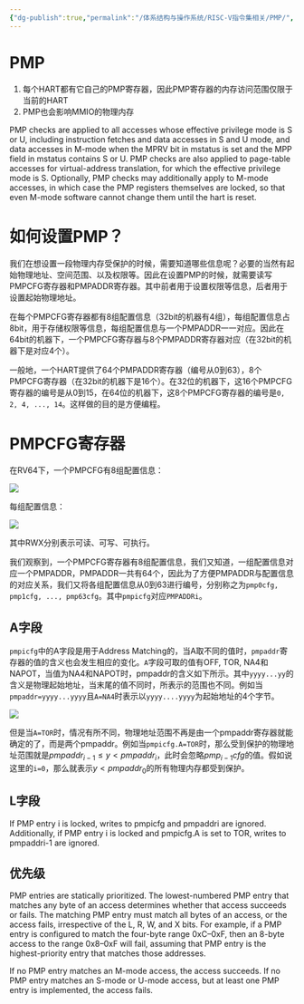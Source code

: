 ```yaml
---
{"dg-publish":true,"permalink":"/体系结构与操作系统/RISC-V指令集相关/PMP/","dgPassFrontmatter":true}
---
```



# PMP

1. 每个HART都有它自己的PMP寄存器，因此PMP寄存器的内存访问范围仅限于当前的HART
1. PMP也会影响MMIO的物理内存

PMP checks are applied to all accesses whose effective privilege mode is S or U, including instruction fetches and data accesses in S and U mode, and data accesses in M-mode when the MPRV bit in mstatus is set and the MPP field in mstatus contains S or U. PMP checks are also applied to page-table accesses for virtual-address translation, for which the effective privilege mode is S. Optionally, PMP checks may additionally apply to M-mode accesses, in which case the PMP registers themselves are locked, so that even M-mode software cannot change them until the hart is reset.

# 如何设置PMP？

我们在想设置一段物理内存受保护的时候，需要知道哪些信息呢？必要的当然有起始物理地址、空间范围、以及权限等。因此在设置PMP的时候，就需要读写PMPCFG寄存器和PMPADDR寄存器。其中前者用于设置权限等信息，后者用于设置起始物理地址。

在每个PMPCFG寄存器都有8组配置信息（32bit的机器有4组），每组配置信息占8bit，用于存储权限等信息，每组配置信息与一个PMPADDR一一对应。因此在64bit的机器下，一个PMPCFG寄存器与8个PMPADDR寄存器对应（在32bit的机器下是对应4个）。

一般地，一个HART提供了64个PMPADDR寄存器（编号从0到63），8个PMPCFG寄存器（在32bit的机器下是16个）。在32位的机器下，这16个PMPCFG寄存器的编号是从0到15，在64位的机器下，这8个PMPCFG寄存器的编号是`0, 2, 4, ..., 14`。这样做的目的是方便编程。

# PMPCFG寄存器

在RV64下，一个PMPCFG有8组配置信息：

![](https://cdn.jsdelivr.net/gh/wangzhankun/img-repo/QhyZbFGV8o4nDyxY2sTctOfmnqh.png)

每组配置信息：

![](https://cdn.jsdelivr.net/gh/wangzhankun/img-repo/KWy6bU8A8oqwojx69HPc9qfmnyd.png)

其中RWX分别表示可读、可写、可执行。

我们观察到，一个PMPCFG寄存器有8组配置信息，我们又知道，一组配置信息对应一个PMPADDR，PMPADDR一共有64个，因此为了方便PMPADDR与配置信息的对应关系，我们又将各组配置信息从0到63进行编号，分别称之为`pmp0cfg, pmp1cfg, ..., pmp63cfg`。其中`pmpicfg`对应`PMPADDRi`。

## A字段

`pmpicfg`中的A字段是用于Address Matching的，当A取不同的值时，`pmpaddr`寄存器的值的含义也会发生相应的变化。`A`字段可取的值有OFF, TOR, NA4和NAPOT，当值为NA4和NAPOT时，pmpaddr的含义如下所示。其中`yyyy...yy`的含义是物理起始地址，当末尾的值不同时，所表示的范围也不同。例如当`pmpaddr=yyyy...yyyy`且`A=NA4`时表示以`yyyy....yyyy`为起始地址的4个字节。

![](https://cdn.jsdelivr.net/gh/wangzhankun/img-repo/XW0BbpCweo6JDix5uEYc5MR1nrg.png)



但是当`A=TOR`时，情况有所不同，物理地址范围不再是由一个pmpaddr寄存器就能确定的了，而是两个pmpaddr。例如当`pmpicfg.A=TOR`时，那么受到保护的物理地址范围就是$pmpaddr_{i-1} \le y <pmpaddr_i$，此时会忽略$pmp_{i-1}cfg$的值。假如说这里的`i=0`，那么就表示$y<pmpaddr_0$的所有物理内存都受到保护。

## L字段

If PMP entry i is locked, writes to pmpicfg and pmpaddri are ignored. Additionally, if PMP entry i is locked and pmpicfg.A is set to TOR, writes to pmpaddri-1 are ignored.

## 优先级

PMP entries are statically prioritized. The lowest-numbered PMP entry that matches any byte of an access determines whether that access succeeds or fails. The matching PMP entry must match all bytes of an access, or the access fails, irrespective of the L, R, W, and X bits. For example, if a PMP entry is configured to match the four-byte range 0xC–0xF, then an 8-byte access to the range 0x8–0xF will fail, assuming that PMP entry is the highest-priority entry that matches those addresses.

If no PMP entry matches an M-mode access, the access succeeds. If no PMP entry matches an S-mode or U-mode access, but at least one PMP entry is implemented, the access fails.

